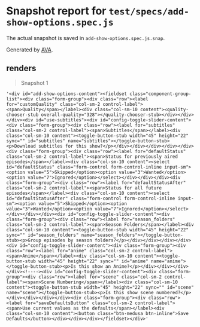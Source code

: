 # Snapshot report for `test/specs/add-show-options.spec.js`

The actual snapshot is saved in `add-show-options.spec.js.snap`.

Generated by [AVA](https://ava.li).

## renders

> Snapshot 1

    '<div id="add-show-options-content"><fieldset class="component-group-list"><div class="form-group"><div class="row"><label for="customQuality" class="col-sm-2 control-label"><span>Quality</span></label><div class="col-sm-10 content"><quality-chooser-stub overall-quality="328"></quality-chooser-stub></div></div></div><div id="use-subtitles"><div id="config-toggle-slider-content"><div class="form-group"><div class="row"><label for="subtitles" class="col-sm-2 control-label"><span>Subtitles</span></label><div class="col-sm-10 content"><toggle-button-stub width="45" height="22" sync="" id="subtitles" name="subtitles"></toggle-button-stub><p>Download subtitles for this show?</p></div></div></div></div></div><div class="form-group"><div class="row"><label for="defaultStatus" class="col-sm-2 control-label"><span>Status for previously aired episodes</span></label><div class="col-sm-10 content"><select id="defaultStatus" class="form-control form-control-inline input-sm"><option value="5">Skipped</option><option value="3">Wanted</option><option value="7">Ignored</option></select></div></div></div><div class="form-group"><div class="row"><label for="defaultStatusAfter" class="col-sm-2 control-label"><span>Status for all future episodes</span></label><div class="col-sm-10 content"><select id="defaultStatusAfter" class="form-control form-control-inline input-sm"><option value="5">Skipped</option><option value="3">Wanted</option><option value="7">Ignored</option></select></div></div></div><div id="config-toggle-slider-content"><div class="form-group"><div class="row"><label for="season_folders" class="col-sm-2 control-label"><span>Season Folders</span></label><div class="col-sm-10 content"><toggle-button-stub width="45" height="22" sync="" id="season_folders" name="season_folders"></toggle-button-stub><p>Group episodes by season folders?</p></div></div></div></div><div id="config-toggle-slider-content"><div class="form-group"><div class="row"><label for="anime" class="col-sm-2 control-label"><span>Anime</span></label><div class="col-sm-10 content"><toggle-button-stub width="45" height="22" sync="" id="anime" name="anime"></toggle-button-stub><p>Is this show an Anime?</p></div></div></div></div><!----><div id="config-toggle-slider-content"><div class="form-group"><div class="row"><label for="scene" class="col-sm-2 control-label"><span>Scene Numbering</span></label><div class="col-sm-10 content"><toggle-button-stub width="45" height="22" sync="" id="scene" name="scene"></toggle-button-stub><p>Is this show scene numbered?</p></div></div></div></div><div class="form-group"><div class="row"><label for="saveDefaultsButton" class="col-sm-2 control-label"><span>Use current values as the defaults</span></label><div class="col-sm-10 content"><button class="btn-medusa btn-inline">Save Defaults</button></div></div></div></fieldset></div>'
